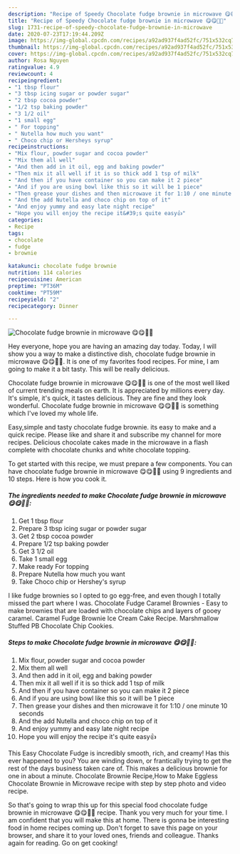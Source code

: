 ```yaml
---
description: "Recipe of Speedy Chocolate fudge brownie in microwave 😋😋🤤🤤"
title: "Recipe of Speedy Chocolate fudge brownie in microwave 😋😋🤤🤤"
slug: 1731-recipe-of-speedy-chocolate-fudge-brownie-in-microwave
date: 2020-07-23T17:19:44.209Z
image: https://img-global.cpcdn.com/recipes/a92ad937f4ad52fc/751x532cq70/chocolate-fudge-brownie-in-microwave-😋😋🤤🤤-recipe-main-photo.jpg
thumbnail: https://img-global.cpcdn.com/recipes/a92ad937f4ad52fc/751x532cq70/chocolate-fudge-brownie-in-microwave-😋😋🤤🤤-recipe-main-photo.jpg
cover: https://img-global.cpcdn.com/recipes/a92ad937f4ad52fc/751x532cq70/chocolate-fudge-brownie-in-microwave-😋😋🤤🤤-recipe-main-photo.jpg
author: Rosa Nguyen
ratingvalue: 4.9
reviewcount: 4
recipeingredient:
- "1 tbsp flour"
- "3 tbsp icing sugar or powder sugar"
- "2 tbsp cocoa powder"
- "1/2 tsp baking powder"
- "3 1/2 oil"
- "1 small egg"
- " For topping"
- " Nutella how much you want"
- " Choco chip or Hersheys syrup"
recipeinstructions:
- "Mix flour, powder sugar and cocoa powder"
- "Mix them all well"
- "And then add in it oil, egg and baking powder"
- "Then mix it all well if it is so thick add 1 tsp of milk"
- "And then if you have container so you can make it 2 piece"
- "And if you are using bowl like this so it will be 1 piece"
- "Then grease your dishes and then microwave it for 1:10 / one minute 10 seconds"
- "And the add Nutella and choco chip on top of it"
- "And enjoy yummy and easy late night recipe"
- "Hope you will enjoy the recipe it&#39;s quite easy👍"
categories:
- Recipe
tags:
- chocolate
- fudge
- brownie

katakunci: chocolate fudge brownie 
nutrition: 114 calories
recipecuisine: American
preptime: "PT36M"
cooktime: "PT59M"
recipeyield: "2"
recipecategory: Dinner

---
```



![Chocolate fudge brownie in microwave 😋😋🤤🤤](https://img-global.cpcdn.com/recipes/a92ad937f4ad52fc/751x532cq70/chocolate-fudge-brownie-in-microwave-😋😋🤤🤤-recipe-main-photo.jpg)

Hey everyone, hope you are having an amazing day today. Today, I will show you a way to make a distinctive dish, chocolate fudge brownie in microwave 😋😋🤤🤤. It is one of my favorites food recipes. For mine, I am going to make it a bit tasty. This will be really delicious.

Chocolate fudge brownie in microwave 😋😋🤤🤤 is one of the most well liked of current trending meals on earth. It is appreciated by millions every day. It's simple, it's quick, it tastes delicious. They are fine and they look wonderful. Chocolate fudge brownie in microwave 😋😋🤤🤤 is something which I've loved my whole life.

Easy,simple and tasty chocolate fudge brownie. its easy to make and a quick recipe. Please like and share it and subscribe my channel for more recipes. Delicious chocolate cakes made in the microwave in a flash complete with chocolate chunks and white chocolate topping.


To get started with this recipe, we must prepare a few components. You can have chocolate fudge brownie in microwave 😋😋🤤🤤 using 9 ingredients and 10 steps. Here is how you cook it.

<!--inarticleads1-->

##### The ingredients needed to make Chocolate fudge brownie in microwave 😋😋🤤🤤:

1. Get 1 tbsp flour
1. Prepare 3 tbsp icing sugar or powder sugar
1. Get 2 tbsp cocoa powder
1. Prepare 1/2 tsp baking powder
1. Get 3 1/2 oil
1. Take 1 small egg
1. Make ready  For topping
1. Prepare  Nutella how much you want
1. Take  Choco chip or Hershey&#39;s syrup


I like fudge brownies so I opted to go egg-free, and even though I totally missed the part where I was. Chocolate Fudge Caramel Brownies - Easy to make brownies that are loaded with chocolate chips and layers of gooey caramel. Caramel Fudge Brownie Ice Cream Cake Recipe. Marshmallow Stuffed PB Chocolate Chip Cookies. 

<!--inarticleads2-->

##### Steps to make Chocolate fudge brownie in microwave 😋😋🤤🤤:

1. Mix flour, powder sugar and cocoa powder
1. Mix them all well
1. And then add in it oil, egg and baking powder
1. Then mix it all well if it is so thick add 1 tsp of milk
1. And then if you have container so you can make it 2 piece
1. And if you are using bowl like this so it will be 1 piece
1. Then grease your dishes and then microwave it for 1:10 / one minute 10 seconds
1. And the add Nutella and choco chip on top of it
1. And enjoy yummy and easy late night recipe
1. Hope you will enjoy the recipe it&#39;s quite easy👍


This Easy Chocolate Fudge is incredibly smooth, rich, and creamy! Has this ever happened to you? You are winding down, or frantically trying to get the rest of the days business taken care of. This makes a delicious brownie for one in about a minute. Chocolate Brownie Recipe,How to Make Eggless Chocolate Brownie in Microwave recipe with step by step photo and video recipe. 

So that's going to wrap this up for this special food chocolate fudge brownie in microwave 😋😋🤤🤤 recipe. Thank you very much for your time. I am confident that you will make this at home. There is gonna be interesting food in home recipes coming up. Don't forget to save this page on your browser, and share it to your loved ones, friends and colleague. Thanks again for reading. Go on get cooking!
